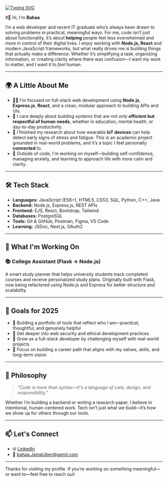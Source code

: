 [![Typing SVG](https://readme-typing-svg.demolab.com?font=Times&size=50&duration=3000&pause=100&color=FFFFFF&center=true&vCenter=true&width=500&height=100&lines=Bahaa+Jber;Full+Stack+Developer)](https://git.io/typing-svg)

#👋 Hi, I'm **Bahaa** 

I’m a web developer and recent IT graduate who’s always been drawn to solving problems in practical, meaningful ways. For me, code isn’t just about functionality, it’s about **helping** people feel less overwhelmed and more in control of their digital lives. I enjoy working with **Node.js, React** and modern JavaScript frameworks, but what really drives me is building things that actually make a difference. Whether it’s simplifying a task, organizing information, or creating clarity where there was confusion—I want my work to matter, and I want it to *feel* human.

---

## 🌍 A Little About Me

- 👨‍💻 I'm focused on full-stack web development using **Node.js**, **Express.js**, **React**, and a clean, modular approach to building APIs and UIs.  
- 💬 I care deeply about building systems that are not *only* **efficient but respectful of human needs**, whether in education, mental health, or day-to-day productivity.  
- 🧠 I finished my research about how wearable **IoT devices** can help detect early signs of stress and fatigue. This is an academic project grounded in real-world problems, and it’s a topic I feel personally **connected** to. 
- 🌱 Outside of code, I'm working on myself—building self-confidence, managing anxiety, and learning to approach life with more calm and clarity.

---

## 🛠 Tech Stack

- **Languages:** JavaScript (ES6+), HTML5, CSS3, SQL, Python, C++, Java 
- **Backend:** Node.js, Express.js, REST APIs  
- **Frontend:** EJS, React, Bootstrap, Tailwind  
- **Databases:** PostgreSQL  
- **Tools:** Git & GitHub, Postman, Figma, VS Code  
- **Learning:** JSDoc, Next.js, OAuth2 

---

## 🚀 What I'm Working On

### 📚 College Assistant (Flask → Node.js)
A smart study planner that helps university students track completed courses and receive personalized study plans. Originally built with Flask, now being refactored using Node.js and Express for better structure and scalability.


---

## 🎯 Goals for 2025

- 🧰 Building a portfolio of tools that reflect who I am—practical, thoughtful, and genuinely helpful
- 🔐 Get deeper into web security and ethical development practices  
- 🚀 Grow as a full-stack developer by challenging myself with real-world projects
- 🧭 Focus on building a career path that aligns with my values, skills, and long-term vision 

---

## 🧭 Philosophy

> _"Code is more than syntax—it's a language of care, design, and responsibility."_

Whether I’m building a backend or writing a research paper, I believe in intentional, human-centered work. Tech isn’t just what we build—it’s how we show up for others through our tools.

---

## 📫 Let's Connect

- 🌐 [LinkedIn](https://www.linkedin.com/in/bahaa-jber-619482244/)  
- 📧 bahaa.JamalJber@gamil.com

---

Thanks for visiting my profile. If you’re working on something meaningful—or want to—feel free to reach out!
